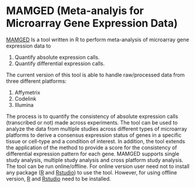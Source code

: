 # MAMGED (Meta-analyis for Microarray Gene Expression Data)
[MAMGED](http://mamged.ibab.ac.in/ "mamged online and offline version") Is a tool written in R to perform meta-analysis  of  microarray  gene  expression  data  to
1. Quantify  absolute  expression  calls.
2. Quantify differential expression calls. 

The current version of this tool is able to handle raw/processed data from three different platforms:
1. Affymetrix
2. Codelink
3. Illumina

The process is to quantify the consistency of absolute expression calls (transcribed or not) made across experiments. The tool can be used to analyze the data from multiple studies across different types of microarray platforms to derive a consensus expression status of genes in a specific tissue or cell-type and a condition of interest. In addition, the tool extends the application of the method to provide a score for the consistency of differential expression pattern for each gene. MAMGED supports single study analysis, multiple study analysis and cross platform study analysis. The tool can be run online/offline. For online version user need not to install any package ([R](https://cran.r-project.org/) and [Rstudio](https://www.rstudio.com/products/RStudio/#Desktop)) to use the tool. However, for using offline version, [R](https://cran.r-project.org/) and [Rstudio](https://www.rstudio.com/products/RStudio/#Desktop) need to be installed.
